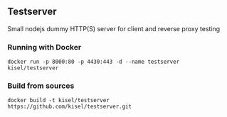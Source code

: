 Testserver
----------

Small nodejs dummy HTTP(S) server for client and reverse proxy testing

### Running with Docker

    docker run -p 8000:80 -p 4430:443 -d --name testserver kisel/testserver

### Build from sources

    docker build -t kisel/testserver https://github.com/kisel/testserver.git

